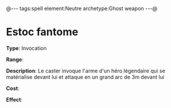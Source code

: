 @---
tags:spell
element:Neutre
archetype:Ghost weapon
---@

# Estoc fantome

**Type**:
Invocation

**Range**:

**Description**:
Le caster invoque l'arme d'un héro légendaire qui se matérialise devant lui et attaque en un grand arc de 3m devant lui

**Cost**:

**Effect**:
